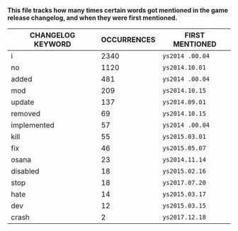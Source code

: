 **This file tracks how many times certain words got mentioned in the game release changelog, and when they were first mentioned.**



| CHANGELOG KEYWORD | OCCURRENCES | FIRST MENTIONED |
|-------------------|-------------|-----------------|
| i                 |        2340 | `ys2014 .00.04` |
| no                |        1120 | `ys2014.10.01`  |
| added             |         481 | `ys2014 .00.04` |
| mod               |         209 | `ys2014.10.15`  |
| update            |         137 | `ys2014.09.01`  |
| removed           |          69 | `ys2014.10.15`  |
| implemented       |          57 | `ys2014 .00.04` |
| kill              |          55 | `ys2015.03.01`  |
| fix               |          46 | `ys2015.05.07`  |
| osana             |          23 | `ys2014.11.14`  |
| disabled          |          18 | `ys2015.02.16`  |
| stop              |          18 | `ys2017.07.20`  |
| hate              |          14 | `ys2015.03.17`  |
| dev               |          12 | `ys2015.03.15`  |
| crash             |           2 | `ys2017.12.18`  |
